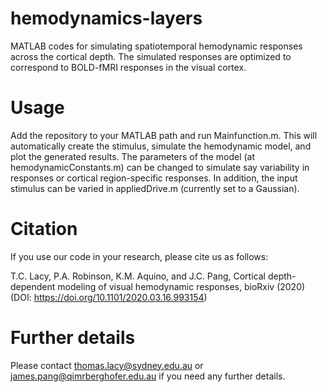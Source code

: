 # hemodynamics-layers
MATLAB codes for simulating spatiotemporal hemodynamic responses across the cortical depth. The simulated responses are optimized to correspond to BOLD-fMRI responses in the visual cortex.

# Usage

Add the repository to your MATLAB path and run Mainfunction.m. This will automatically create the stimulus, simulate the hemodynamic model, and plot the generated results. The parameters of the model (at hemodynamicConstants.m) can be changed to simulate say variability in responses or cortical region-specific responses. In addition, the input stimulus can be varied in appliedDrive.m (currently set to a Gaussian).

# Citation

If you use our code in your research, please cite us as follows:

T.C. Lacy, P.A. Robinson, K.M. Aquino, and J.C. Pang, Cortical depth-dependent modeling of visual hemodynamic responses, bioRxiv (2020) (DOI: https://doi.org/10.1101/2020.03.16.993154)

# Further details

Please contact thomas.lacy@sydney.edu.au or james.pang@qimrberghofer.edu.au if you need any further details.
